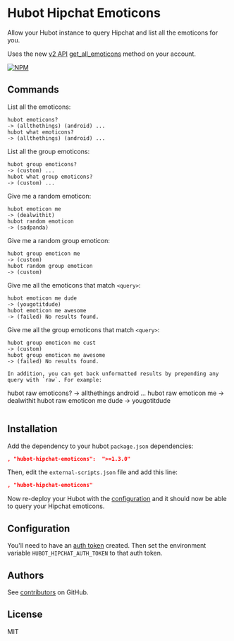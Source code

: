 Hubot Hipchat Emoticons
=======================

Allow your Hubot instance to query Hipchat and list all the emoticons for you.

Uses the new [v2 API](https://www.hipchat.com/docs/apiv2)
[get_all_emoticons](https://www.hipchat.com/docs/apiv2/method/get_all_emoticons) method on
your account.

[![NPM](https://nodei.co/npm/hubot-hipchat-emoticons.png)](https://nodei.co/npm/hubot-hipchat-emoticons/)


Commands
--------

List all the emoticons:
```
hubot emoticons?
-> (allthethings) (android) ...
hubot what emoticons?
-> (allthethings) (android) ...
```

List all the group emoticons:
```
hubot group emoticons?
-> (custom) ...
hubot what group emoticons?
-> (custom) ...
```

Give me a random emoticon:
```
hubot emoticon me
-> (dealwithit)
hubot random emoticon
-> (sadpanda)
```

Give me a random group emoticon:
```
hubot group emoticon me
-> (custom)
hubot random group emoticon
-> (custom)
```

Give me all the emoticons that match `<query>`:
```
hubot emoticon me dude
-> (yougotitdude)
hubot emoticon me awesome
-> (failed) No results found.
```

Give me all the group emoticons that match `<query>`:
```
hubot group emoticon me cust
-> (custom)
hubot group emoticon me awesome
-> (failed) No results found.

In addition, you can get back unformatted results by prepending any query with `raw`. For example:
```
hubot raw emoticons?
-> allthethings android ...
hubot raw emoticon me
-> dealwithit
hubot raw emoticon me dude
-> yougotitdude
```
```

Installation
------------

Add the dependency to your hubot `package.json` dependencies:

```json
, "hubot-hipchat-emoticons":  ">=1.3.0"
```

Then, edit the `external-scripts.json` file and add this line:

```json
, "hubot-hipchat-emoticons"
```

Now re-deploy your Hubot with the [configuration](#configuration) and it should now be able to query your Hipchat emoticons.


Configuration
-------------

You'll need to have an [auth token](https://hipchat.com/account/api) created. Then set the
environment variable `HUBOT_HIPCHAT_AUTH_TOKEN` to that auth token.

Authors
---------

See [contributors][contributors] on GitHub.


License
-------

MIT


[contributors]: https://github.com/streeter/hubot-hipchat-emoticons/graphs/contributors
